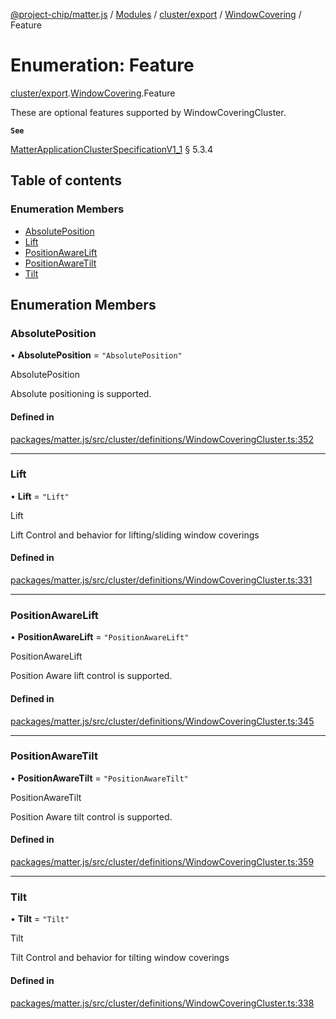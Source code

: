 [@project-chip/matter.js](../README.md) / [Modules](../modules.md) / [cluster/export](../modules/cluster_export.md) / [WindowCovering](../modules/cluster_export.WindowCovering.md) / Feature

# Enumeration: Feature

[cluster/export](../modules/cluster_export.md).[WindowCovering](../modules/cluster_export.WindowCovering.md).Feature

These are optional features supported by WindowCoveringCluster.

**`See`**

[MatterApplicationClusterSpecificationV1_1](../interfaces/spec_export.MatterApplicationClusterSpecificationV1_1.md) § 5.3.4

## Table of contents

### Enumeration Members

- [AbsolutePosition](cluster_export.WindowCovering.Feature.md#absoluteposition)
- [Lift](cluster_export.WindowCovering.Feature.md#lift)
- [PositionAwareLift](cluster_export.WindowCovering.Feature.md#positionawarelift)
- [PositionAwareTilt](cluster_export.WindowCovering.Feature.md#positionawaretilt)
- [Tilt](cluster_export.WindowCovering.Feature.md#tilt)

## Enumeration Members

### AbsolutePosition

• **AbsolutePosition** = ``"AbsolutePosition"``

AbsolutePosition

Absolute positioning is supported.

#### Defined in

[packages/matter.js/src/cluster/definitions/WindowCoveringCluster.ts:352](https://github.com/project-chip/matter.js/blob/dfd1dc35/packages/matter.js/src/cluster/definitions/WindowCoveringCluster.ts#L352)

___

### Lift

• **Lift** = ``"Lift"``

Lift

Lift Control and behavior for lifting/sliding window coverings

#### Defined in

[packages/matter.js/src/cluster/definitions/WindowCoveringCluster.ts:331](https://github.com/project-chip/matter.js/blob/dfd1dc35/packages/matter.js/src/cluster/definitions/WindowCoveringCluster.ts#L331)

___

### PositionAwareLift

• **PositionAwareLift** = ``"PositionAwareLift"``

PositionAwareLift

Position Aware lift control is supported.

#### Defined in

[packages/matter.js/src/cluster/definitions/WindowCoveringCluster.ts:345](https://github.com/project-chip/matter.js/blob/dfd1dc35/packages/matter.js/src/cluster/definitions/WindowCoveringCluster.ts#L345)

___

### PositionAwareTilt

• **PositionAwareTilt** = ``"PositionAwareTilt"``

PositionAwareTilt

Position Aware tilt control is supported.

#### Defined in

[packages/matter.js/src/cluster/definitions/WindowCoveringCluster.ts:359](https://github.com/project-chip/matter.js/blob/dfd1dc35/packages/matter.js/src/cluster/definitions/WindowCoveringCluster.ts#L359)

___

### Tilt

• **Tilt** = ``"Tilt"``

Tilt

Tilt Control and behavior for tilting window coverings

#### Defined in

[packages/matter.js/src/cluster/definitions/WindowCoveringCluster.ts:338](https://github.com/project-chip/matter.js/blob/dfd1dc35/packages/matter.js/src/cluster/definitions/WindowCoveringCluster.ts#L338)
